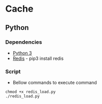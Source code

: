 # Cache

## Python

### Dependencies
* [Python 3](https://www.python.org/)
* [Redis](https://pypi.org/project/redis/) - pip3 install redis

### Script
* Bellow commands to execute command

```
chmod +x redis_load.py
./redis_load.py
```
